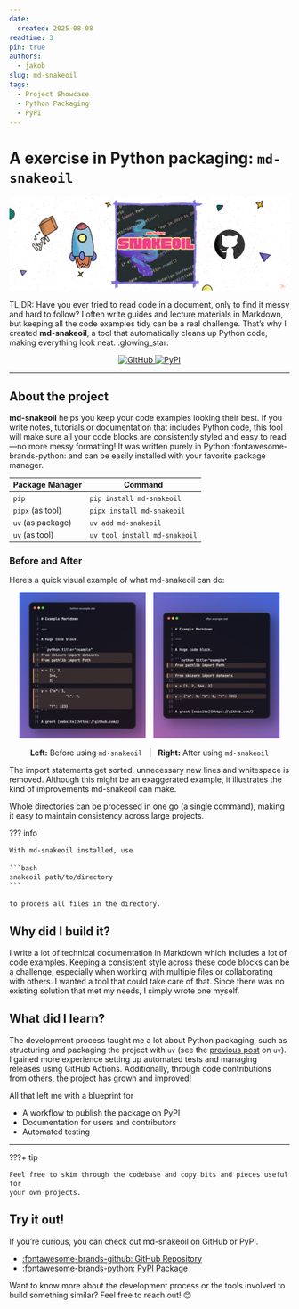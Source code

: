 ```yaml
---
date:
  created: 2025-08-08
readtime: 3
pin: true
authors:
  - jakob
slug: md-snakeoil
tags:
  - Project Showcase
  - Python Packaging
  - PyPI
---
```


# A exercise in Python packaging: `md-snakeoil`

![md-snakeoil-post-thumbnail](../../assets/blog/md-snakeoil/md-snakeoil-thumbnail.png)

TL;DR: Have you ever tried to read code in a document, only to find it messy and
hard to follow? I often write guides and lecture materials in Markdown, but keeping
all the code examples tidy can be a real challenge. That’s why I created 
**md-snakeoil**, a tool that automatically cleans up Python code, making 
everything look neat. :glowing_star:

<p align="center">
  <a href="https://github.com/JakobKlotz/md-snakeoil" target="_blank">
    <img src="https://img.shields.io/badge/GitHub-md--snakeoil-181717?logo=github&style=for-the-badge" alt="GitHub">
  </a>
  <a href="https://pypi.org/project/md-snakeoil/" target="_blank">
    <img src="https://img.shields.io/pypi/v/md-snakeoil?color=blue&label=PyPI&logo=pypi&style=for-the-badge" alt="PyPI">
  </a>
</p>

<!-- more -->

---

## About the project

**md-snakeoil** helps you keep your code examples looking their best. If you 
write notes, tutorials or documentation that includes Python code, this tool 
will make sure all your code blocks are consistently styled and easy to read—no
more messy formatting! It was written purely in Python 
:fontawesome-brands-python: and can be easily installed with your favorite
package manager.

| Package Manager   | Command                       |
|-------------------|-------------------------------|
| `pip`             | `pip install md-snakeoil`     |
| `pipx` (as tool)  | `pipx install md-snakeoil`    |
| `uv` (as package) | `uv add md-snakeoil`          |
| `uv` (as tool)    | `uv tool install md-snakeoil` |

### Before and After

Here’s a quick visual example of what md-snakeoil can do:
<p align="center">
  <img src="/assets/blog/md-snakeoil/before.png" alt="Before md-snakeoil" width="45%" style="display:inline-block; margin-right:2%;">
  <img src="/assets/blog/md-snakeoil/after.png" alt="After md-snakeoil" width="45%" style="display:inline-block;">
</p>

<p align="center">
  <b>Left:</b> Before using <code>md-snakeoil</code> &nbsp; | &nbsp; <b>Right:</b> After using <code>md-snakeoil</code>
</p>

The import statements get sorted, unnecessary new lines and whitespace is 
removed. Although this might be an exaggerated example, it illustrates the kind
of improvements md-snakeoil can make.

Whole directories can be processed in one go (a single command), making it easy
to maintain consistency across large projects. 

??? info

    With md-snakeoil installed, use

    ```bash
    snakeoil path/to/directory
    ```

    to process all files in the directory.


## Why did I build it?

I write a lot of technical documentation in Markdown which includes a lot of 
code examples. Keeping a consistent style across these code blocks can be a
challenge, especially when working with multiple files or collaborating with
others. I wanted a tool that could take care of that. Since there was no 
existing solution that met my needs, I simply wrote one myself.

## What did I learn?

The development process taught me a lot about Python packaging, such as 
structuring and packaging the project with `uv` 
(see the [previous post](./uv.md) on `uv`). I gained more experience setting 
up automated tests and managing releases using GitHub Actions. Additionally, 
through code contributions from others, the project has grown and improved!

All that left me with a blueprint for

- A workflow to publish the package on PyPI
- Documentation for users and contributors
- Automated testing

---

???+ tip

    Feel free to skim through the codebase and copy bits and pieces useful for 
    your own projects.

## Try it out!

If you’re curious, you can check out md-snakeoil on GitHub or PyPI.

- [:fontawesome-brands-github: GitHub Repository](https://github.com/JakobKlotz/md-snakeoil)
- [:fontawesome-brands-python: PyPI Package](https://pypi.org/project/md-snakeoil/)

Want to know more about the development process or the tools involved to build
something similar? Feel free to reach out! :blush:
